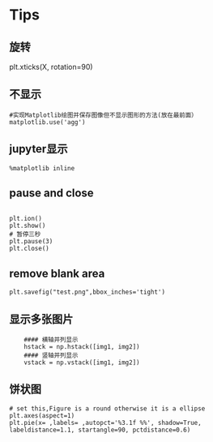 # Tips 

## 旋转
plt.xticks(X, rotation=90) 

## 不显示
    #实现Matplotlib绘图并保存图像但不显示图形的方法(放在最前面）
    matplotlib.use('agg')
    
## jupyter显示  
    %matplotlib inline


## pause and close 

```

plt.ion() 
plt.show()
# 暂停三秒
plt.pause(3)
plt.close()

``` 

## remove blank area
    plt.savefig("test.png",bbox_inches='tight')
    
    
    
## 显示多张图片
``` 
    #### 横轴并列显示
    hstack = np.hstack([img1, img2])
    #### 竖轴并列显示 
    vstack = np.vstack([img1, img2])
``` 


## 饼状图
    # set this,Figure is a round otherwise it is a ellipse
    plt.axes(aspect=1)
    plt.pie(x= ,labels= ,autopct='%3.1f %%', shadow=True, labeldistance=1.1, startangle=90, pctdistance=0.6)